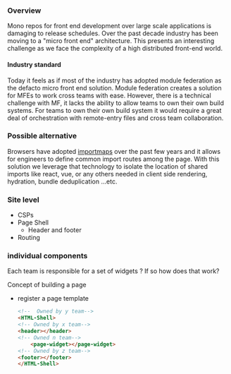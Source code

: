 ### Overview 
Mono repos for front end development over large scale applications is damaging to release schedules. Over the past decade industry has been moving to a "micro front end" architecture. This presents an interesting challenge as we face the complexity of a high distributed front-end world.  

#### Industry standard
Today it feels as if most of the industry has adopted module federation as the defacto micro front end solution. Module federation creates a solution for MFEs to work cross teams with ease. However, there is a technical challenge with MF, it lacks the ability to allow teams to own their own build systems. For teams to own their own build system it would require a great deal of orchestration with remote-entry files and cross team collaboration. 

### Possible alternative
Browsers have adopted [importmaps](https://developer.mozilla.org/en-US/docs/Web/HTML/Reference/Elements/script/type/importmap) over the past few years and it allows for engineers to define common import routes among the page. With this solution we leverage that technology to isolate the location of shared imports like react, vue, or any others needed in client side rendering, hydration, bundle deduplication ...etc.  



### Site level
- CSPs
- Page Shell
  - Header and footer 
- Routing

### individual components 
Each team is responsible for a set of widgets ? 
If so how does that work? 

Concept of building a page
- register a page template
    ```html
    <!--  Owned by y team-->
    <HTML-Shell>
    <!-- Owned by x team-->
    <header></header>
    <!-- Owned n team-->
        <page-widget></page-widget>
    <!-- Owned by z team-->
    <footer></footer>
    </HTML-Shell>
    ```